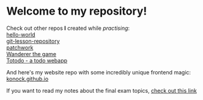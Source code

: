 # Welcome to my repository!

Check out other repos **I** created while _practising_:   
[hello-world](https://github.com/Konock/hello-world)   
[git-lesson-repository](https://github.com/Konock/git-lesson-repository)   
[patchwork](https://github.com/Konock/patchwork)  
[Wanderer the game](https://github.com/Konock/wanderer-java)   
[Totodo - a todo webapp](https://github.com/Konock/todo-webapp)

And here's my website repo with some incredibly unique frontend magic:
[konock.github.io](https://konock.github.io/)

If you want to read my notes about the final exam topics, [check out this link](https://github.com/green-fox-academy/Konock/blob/master/final_exam_preparation/Backend%20exam%20topics%20%26%20more.md)
